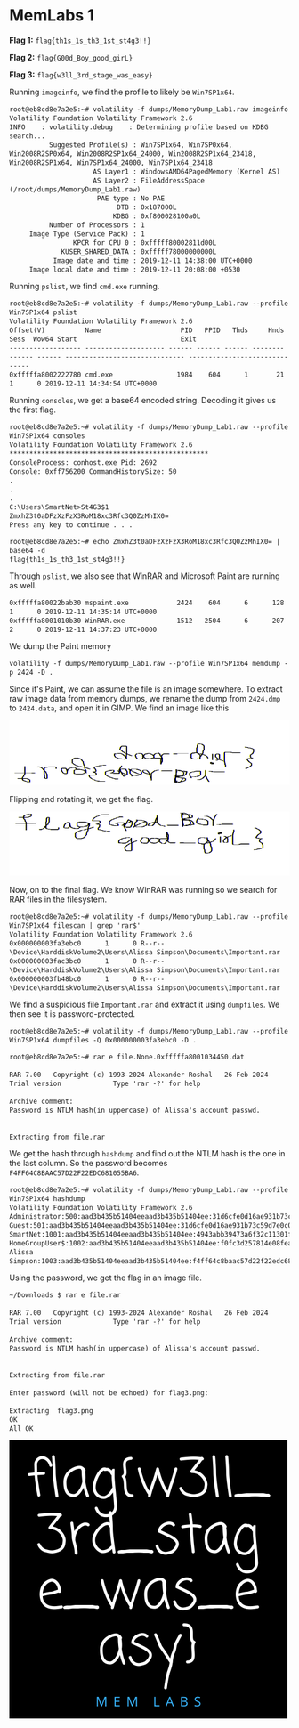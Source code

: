 # MemLabs 1

**Flag 1:** `flag{th1s_1s_th3_1st_st4g3!!}`

**Flag 2:** `flag{G00d_Boy_good_girL}`

**Flag 3:** `flag{w3ll_3rd_stage_was_easy}`

Running `imageinfo`, we find the profile to likely be `Win7SP1x64`.

```
root@eb8cd8e7a2e5:~# volatility -f dumps/MemoryDump_Lab1.raw imageinfo
Volatility Foundation Volatility Framework 2.6
INFO    : volatility.debug    : Determining profile based on KDBG search...
          Suggested Profile(s) : Win7SP1x64, Win7SP0x64, Win2008R2SP0x64, Win2008R2SP1x64_24000, Win2008R2SP1x64_23418, Win2008R2SP1x64, Win7SP1x64_24000, Win7SP1x64_23418
                     AS Layer1 : WindowsAMD64PagedMemory (Kernel AS)
                     AS Layer2 : FileAddressSpace (/root/dumps/MemoryDump_Lab1.raw)
                      PAE type : No PAE
                           DTB : 0x187000L
                          KDBG : 0xf800028100a0L
          Number of Processors : 1
     Image Type (Service Pack) : 1
                KPCR for CPU 0 : 0xfffff80002811d00L
             KUSER_SHARED_DATA : 0xfffff78000000000L
           Image date and time : 2019-12-11 14:38:00 UTC+0000
     Image local date and time : 2019-12-11 20:08:00 +0530
```

Running `pslist`, we find `cmd.exe` running.

```
root@eb8cd8e7a2e5:~# volatility -f dumps/MemoryDump_Lab1.raw --profile Win7SP1x64 pslist
Volatility Foundation Volatility Framework 2.6
Offset(V)          Name                    PID   PPID   Thds     Hnds   Sess  Wow64 Start                          Exit
------------------ -------------------- ------ ------ ------ -------- ------ ------ ------------------------------ ------------------------------
0xfffffa8002222780 cmd.exe                1984    604      1       21      1      0 2019-12-11 14:34:54 UTC+0000
```

Running `consoles`, we get a base64 encoded string. Decoding it gives us the first flag.

```
root@eb8cd8e7a2e5:~# volatility -f dumps/MemoryDump_Lab1.raw --profile Win7SP1x64 consoles
Volatility Foundation Volatility Framework 2.6
**************************************************
ConsoleProcess: conhost.exe Pid: 2692
Console: 0xff756200 CommandHistorySize: 50
.
.
.
C:\Users\SmartNet>St4G3$1
ZmxhZ3t0aDFzXzFzX3RoM18xc3Rfc3Q0ZzMhIX0=
Press any key to continue . . .
```

```
root@eb8cd8e7a2e5:~# echo ZmxhZ3t0aDFzXzFzX3RoM18xc3Rfc3Q0ZzMhIX0= | base64 -d
flag{th1s_1s_th3_1st_st4g3!!}
```

Through `pslist`, we also see that WinRAR and Microsoft Paint are running as well.

```
0xfffffa80022bab30 mspaint.exe            2424    604      6      128      1      0 2019-12-11 14:35:14 UTC+0000
0xfffffa8001010b30 WinRAR.exe             1512   2504      6      207      2      0 2019-12-11 14:37:23 UTC+0000
```

We dump the Paint memory

```
volatility -f dumps/MemoryDump_Lab1.raw --profile Win7SP1x64 memdump -p 2424 -D .
```

Since it's Paint, we can assume the file is an image somewhere. To extract raw image data from memory dumps, we rename the dump from `2424.dmp` to `2424.data`, and open it in GIMP. We find an image like this

![Flip](../../Images/1713578438712239210.png)

Flipping and rotating it, we get the flag.

![Flag](../../Images/1713578509405507422.png)

Now, on to the final flag. We know WinRAR was running so we search for RAR files in the filesystem.

```
root@eb8cd8e7a2e5:~# volatility -f dumps/MemoryDump_Lab1.raw --profile Win7SP1x64 filescan | grep 'rar$'
Volatility Foundation Volatility Framework 2.6
0x000000003fa3ebc0      1      0 R--r-- \Device\HarddiskVolume2\Users\Alissa Simpson\Documents\Important.rar
0x000000003fac3bc0      1      0 R--r-- \Device\HarddiskVolume2\Users\Alissa Simpson\Documents\Important.rar
0x000000003fb48bc0      1      0 R--r-- \Device\HarddiskVolume2\Users\Alissa Simpson\Documents\Important.rar
```

We find a suspicious file `Important.rar` and extract it using `dumpfiles`. We then see it is password-protected.

```
root@eb8cd8e7a2e5:~# volatility -f dumps/MemoryDump_Lab1.raw --profile Win7SP1x64 dumpfiles -Q 0x000000003fa3ebc0 -D .
```

```
root@eb8cd8e7a2e5:~# rar e file.None.0xfffffa8001034450.dat

RAR 7.00   Copyright (c) 1993-2024 Alexander Roshal   26 Feb 2024
Trial version             Type 'rar -?' for help

Archive comment:
Password is NTLM hash(in uppercase) of Alissa's account passwd.


Extracting from file.rar
```

We get the hash through `hashdump` and find out the NTLM hash is the one in the last column. So the password becomes `F4FF64C8BAAC57D22F22EDC681055BA6`.

```
root@eb8cd8e7a2e5:~# volatility -f dumps/MemoryDump_Lab1.raw --profile Win7SP1x64 hashdump
Volatility Foundation Volatility Framework 2.6
Administrator:500:aad3b435b51404eeaad3b435b51404ee:31d6cfe0d16ae931b73c59d7e0c089c0:::
Guest:501:aad3b435b51404eeaad3b435b51404ee:31d6cfe0d16ae931b73c59d7e0c089c0:::
SmartNet:1001:aad3b435b51404eeaad3b435b51404ee:4943abb39473a6f32c11301f4987e7e0:::
HomeGroupUser$:1002:aad3b435b51404eeaad3b435b51404ee:f0fc3d257814e08fea06e63c5762ebd5:::
Alissa Simpson:1003:aad3b435b51404eeaad3b435b51404ee:f4ff64c8baac57d22f22edc681055ba6:::
```

Using the password, we get the flag in an image file.

```
~/Downloads $ rar e file.rar

RAR 7.00   Copyright (c) 1993-2024 Alexander Roshal   26 Feb 2024
Trial version             Type 'rar -?' for help

Archive comment:
Password is NTLM hash(in uppercase) of Alissa's account passwd.


Extracting from file.rar

Enter password (will not be echoed) for flag3.png:

Extracting  flag3.png                                                 OK
All OK
```

![flag3](../../Images/flag3.png)
